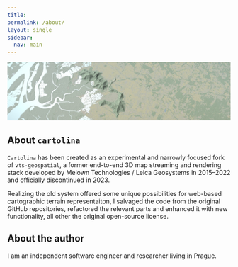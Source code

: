 ```yaml
---
title:
permalink: /about/
layout: single
sidebar:
  nav: main 
---
```


![water](/assets/images/water-speculars-narrow.jpg)

## About `cartolina`

`Cartolina` has been created as an experimental and narrowly focused fork of 
`vts-geospatial`, a former end-to-end 3D map streaming and rendering stack 
developed by Melown Technologies / Leica Geosystems in 2015–2022 and officially 
discontinued in 2023.

Realizing the old system offered some unique possibilities for web-based cartographic 
terrain representaiton, I salvaged the code from the original GitHub repositories, 
refactored the relevant parts and enhanced it with new functionality, all other
the original open-source license.   


## About the author

I am an independent software engineer and researcher living in Prague.


